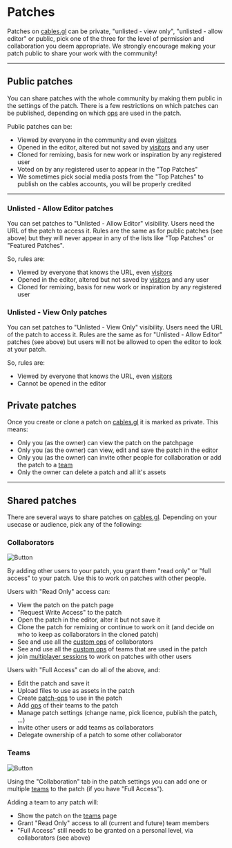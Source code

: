# Patches

Patches on [cables.gl](https://cables.gl) can be private, "unlisted - view only", "unlisted - allow editor" or public, pick one of the three for the level of permission
and collaboration you deem appropriate. We strongly encourage making your patch public to share your work with the community!

---

## Public patches

You can share patches with the whole community by making them public in the settings of the patch. There is a few restrictions on which
patches can be published, depending on which [ops](../3_ops/ops) are used in the patch.

Public patches can be:

- Viewed by everyone in the community and even [visitors](../0_users/users)
- Opened in the editor, altered but not saved by [visitors](../0_users/users) and any user
- Cloned for remixing, basis for new work or inspiration by any registered user
- Voted on by any registered user to appear in the "Top Patches"
- We sometimes pick social media posts from the "Top Patches" to publish on the cables accounts, you will be properly credited

---

### Unlisted - Allow Editor patches

You can set patches to "Unlisted - Allow Editor" visibility. Users need the URL of the patch to access it. Rules are the same as
for public patches (see above) but they will never appear in any of the lists like "Top Patches" or "Featured Patches".

So, rules are:

- Viewed by everyone that knows the URL, even [visitors](../0_users/users)
- Opened in the editor, altered but not saved by [visitors](../0_users/users) and any user
- Cloned for remixing, basis for new work or inspiration by any registered user

### Unlisted - View Only patches

You can set patches to "Unlisted - View Only" visibility. Users need the URL of the patch to access it. Rules are the same as
for "Unlisted - Allow Editor" patches (see above) but users will not be allowed to open the editor to look at your patch.

So, rules are:

- Viewed by everyone that knows the URL, even [visitors](../0_users/users)
- Cannot be opened in the editor

## Private patches

Once you create or clone a patch on [cables.gl](https://cables.gl) it is marked as private. This means:

- Only you (as the owner) can view the patch on the patchpage
- Only you (as the owner) can view, edit and save the patch in the editor
- Only you (as the owner) can invite other people for collaboration or add the patch to a [team](../2_teams/teams)
- Only the owner can delete a patch and all it's assets

---

## Shared patches

There are several ways to share patches on [cables.gl](https://cables.gl). Depending on your usecase or audience, pick any of the following:

### Collaborators

![Button](./img/collaboration.png)

By adding other users to your patch, you grant them "read only" or "full access" to your patch. Use this to work on patches with other people.

Users with "Read Only" access can:

- View the patch on the patch page
- "Request Write Access" to the patch
- Open the patch in the editor, alter it but not save it
- Clone the patch for remixing or continue to work on it (and decide on who to keep as collaborators in the cloned patch)
- See and use all the [custom ops](../3_ops/ops) of collaborators
- See and use all the [custom ops](../3_ops/ops) of teams that are used in the patch
- join [multiplayer sessions](../4_multiplayer) to work on patches with other users

Users with "Full Access" can do all of the above, and:

- Edit the patch and save it
- Upload files to use as assets in the patch
- Create [patch-ops](../3_ops/ops) to use in the patch
- Add [ops](../3_ops/ops) of their teams to the patch
- Manage patch settings (change name, pick licence, publish the patch, ...)
- Invite other users or add teams as collaborators
- Delegate ownership of a patch to some other collaborator

### Teams

![Button](./img/teams.png)

Using the "Collaboration" tab in the patch settings you can add one or multiple [teams](../2_teams/teams) to the patch (if you have "Full Access").

Adding a team to any patch will:

- Show the patch on the [teams](../2_teams/teams) page
- Grant "Read Only" access to all (current and future) team members
- "Full Access" still needs to be granted on a personal level, via collaborators (see above)
